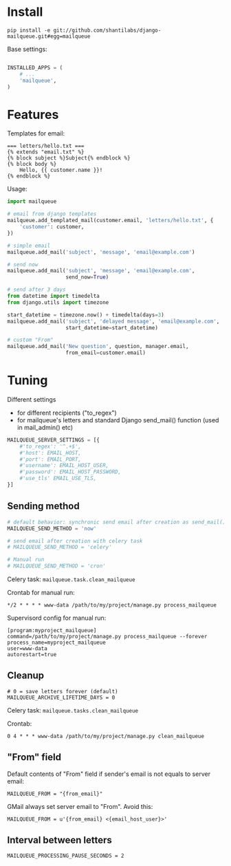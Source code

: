 Install
=======
```
pip install -e git://github.com/shantilabs/django-mailqueue.git#egg=mailqueue
```

Base settings:
```python

INSTALLED_APPS = (
    # ...
    'mailqueue',
)
```

Features
========

Templates for email:
```
=== letters/hello.txt ===
{% extends "email.txt" %} 
{% block subject %}Subject{% endblock %}
{% block body %}
    Hello, {{ customer.name }}!
{% endblock %}
```

Usage:
```python
import mailqueue

# email from django templates
mailqueue.add_templated_mail(customer.email, 'letters/hello.txt', {
    'customer': customer,
})

# simple email
mailqueue.add_mail('subject', 'message', 'email@example.com')

# send now
mailqueue.add_mail('subject', 'message', 'email@example.com', 
                   send_now=True)

# send after 3 days
from datetime import timedelta 
from django.utils import timezone

start_datetime = timezone.now() + timedelta(days=3)
mailqueue.add_mail('subject', 'delayed message', 'email@example.com', 
                   start_datetime=start_datetime)

# custom "From"
mailqueue.add_mail('New question', question, manager.email, 
                   from_email=customer.email)

```


Tuning
======

Different settings 
  * for different recipients ("to_regex")
  * for mailqueue's letters and standard Django send_mail() function (used in mail_admin() etc)

```python
MAILQUEUE_SERVER_SETTINGS = [{
    #'to_regex': '^.+$',
    #'host': EMAIL_HOST,
    #'port': EMAIL_PORT,
    #'username': EMAIL_HOST_USER,
    #'password': EMAIL_HOST_PASSWORD,
    #'use_tls' EMAIL_USE_TLS,
}]
```

Sending method
--------------

```python
# default behavior: synchronic send email after creation as send_mail()
MAILQUEUE_SEND_METHOD = 'now'

# send email after creation with celery task 
# MAILQUEUE_SEND_METHOD = 'celery'

# Manual run
# MAILQUEUE_SEND_METHOD = 'cron'
```

Celery task: `mailqueue.task.clean_mailqueue`

Crontab for manual run:
```
*/2 * * * * www-data /path/to/my/project/manage.py process_mailqueue
```

Supervisord config for manual run:
```
[program:myproject_mailqueue]
command=/path/to/my/project/manage.py process_mailqueue --forever
process_name=myproject_mailqueue
user=www-data
autorestart=true
```

Cleanup
-------
```
# 0 = save letters forever (default)
MAILQUEUE_ARCHIVE_LIFETIME_DAYS = 0
```

Celery task: `mailqueue.tasks.clean_mailqueue`

Crontab:
```
0 4 * * * www-data /path/to/my/project/manage.py clean_mailqueue
```

"From" field
------------

Default contents of "From" field if sender's email is not equals to server email:
```
MAILQUEUE_FROM = "{from_email}"
```

GMail always set server email to "From". Avoid this:
```
MAILQUEUE_FROM = u'{from_email} <{email_host_user}>'
```

Interval between letters
------------------------
```
MAILQUEUE_PROCESSING_PAUSE_SECONDS = 2
```
